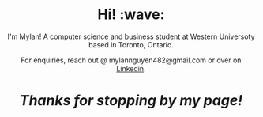 <h1 align='center'> Hi! :wave:</h1>
<p align='center'>
I'm Mylan! A computer science and business student at Western Universoty based in Toronto, Ontario.
</p>
<p align='center'>For enquiries, reach out @ mylannguyen482@gmail.com or over on <a href="https://www.linkedin.com/in/mylan-nguyen/">Linkedin</a>.</p>

<h1 align='center'><i>Thanks for stopping by my page!</i></h1>
